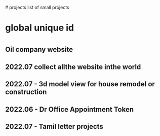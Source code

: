 <ol>
# projects
list of small projects

# global unique id
# 
## Oil company website
## 2022.07 collect allthe website inthe world
## 2022.07 - 3d model view for house remodel or construction
## 2022.06 - Dr Office Appointment Token
## 2022.07 - Tamil letter projects 
## 
</old>
